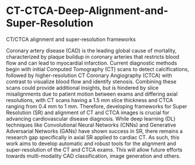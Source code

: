 # CT-CTCA-Deep-Alignment-and-Super-Resolution
CT/CTCA alignment and super-resolution frameworks

Coronary artery disease (CAD) is the leading global cause of mortality, characterized by plaque buildup in coronary arteries that restricts blood flow and can lead to myocardial infarction. Current diagnostic methods begin with initial Computed Tomography (CT) scans to detect calcifications, followed by higher-resolution CT Coronary Angiography (CTCA) with contrast to visualize blood flow and identify stenosis. Combining these scans could provide additional insights, but is hindered by slice misalignments due to patient motion between exams and differing axial resolutions, with CT scans having a 1.5 mm slice thickness and CTCA ranging from 0.4 mm to 1 mm. Therefore, developing frameworks for Super Resolution (SR) and alignment of CT and CTCA images is crucial for advancing cardiovascular disease diagnosis. While deep learning (DL) techniques like Convolutional Neural Networks (CNNs) and Generative Adversarial Networks (GANs) have shown success in SR, there remains a research gap specifically in axial SR applied to cardiac CT.
As such, this work aims to develop automatic and robust tools for the alignment and super-resolution of the CT and CTCA exams. This will allow future efforts towards multi-modality CAD classification, image generation and others.
